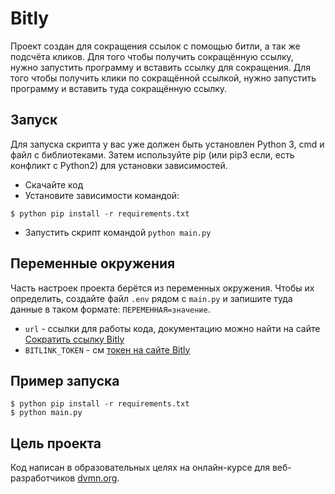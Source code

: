 # Bitly

Проект создан для сокращения ссылок с помощью битли, а так же подсчёта кликов.
Для того чтобы получить сокращённую ссылку, нужно запустить программу и вставить ссылку для сокращения.
Для того чтобы получить клики по сокращённой ссылкой, нужно запустить программу и вставить туда сокращённую ссылку.

## Запуск

Для запуска скрипта у вас уже должен быть установлен Python 3, cmd и файл с библиотеками.
Затем используйте pip (или pip3 если, есть конфликт с Python2) для установки зависимостей.

- Скачайте код
- Установите зависимости командой:
```console 
$ python pip install -r requirements.txt
```
- Запустить скрипт командой `python main.py`

## Переменные окружения

Часть настроек проекта берётся из переменных окружения. Чтобы их определить, создайте файл `.env` рядом с `main.py` и запишите туда данные в таком формате: `ПЕРЕМЕННАЯ=значение`.
- `url` - ссылки для работы кода, документацию можно найти на сайте [Сократить ссылку Bitly ](https://gist.github.com/dvmn-tasks/58f5fdf7b8eb61ea4ed1b528b74d1ab5)
- `BITLINK_TOKEN` - см [токен на сайте Bitly](https://app.bitly.com/)

## Пример запуска

```console 
$ python pip install -r requirements.txt
$ python main.py
```

## Цель проекта

Код написан в образовательных целях на онлайн-курсе для веб-разработчиков [dvmn.org](https://dvmn.org/).